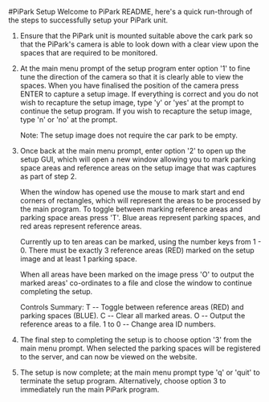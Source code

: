 #PiPark Setup
Welcome to PiPark README, here's a quick run-through of the steps to successfully
setup your PiPark unit.

  1. Ensure that the PiPark unit is mounted suitable above the cark park so that
     the PiPark's camera is able to look down with a clear view upon the spaces
     that are required to be monitored.

  2. At the main menu prompt of the setup program enter option '1' to fine tune
     the direction of the camera so that it is clearly able to view the spaces.
     When you have finalised the position of the camera press ENTER to capture a
     setup image. If everything is correct and you do not wish to recapture the
     setup image, type 'y' or 'yes' at the prompt to continue the setup program.
     If you wish to recapture the setup image, type 'n' or 'no' at the prompt.
     
     Note: The setup image does not require the car park to be empty.

  3. Once back at the main menu prompt, enter option '2' to open up the setup
     GUI, which will open a new window allowing you to mark parking space areas
     and reference areas on the setup image that was captures as part of step 2.
     
     When the window has opened use the mouse to mark start and end corners of
     rectangles, which will represent the areas to be processed by the main
     program. To toggle between marking reference areas and parking space areas
     press 'T'. Blue areas represent parking spaces, and red areas represent
     reference areas.
     
     Currently up to ten areas can be marked, using the number keys from 1 - 0.
     There must be exactly 3 reference areas (RED) marked on the setup image
     and at least 1 parking space.
     
     When all areas have been marked on the image press 'O' to output the marked
     areas' co-ordinates to a file and close the window to continue completing
     the setup.
     
     Controls Summary:
       T -- Toggle between reference areas (RED) and parking spaces (BLUE).
       C -- Clear all marked areas.
       O -- Output the reference areas to a file.
       1 to 0 -- Change area ID numbers.

  4. The final step to completing the setup is to choose option '3' from the 
     main menu prompt. When selected the parking spaces will be registered to
     the server, and can now be viewed on the website.

  5. The setup is now complete; at the main menu prompt type 'q' or 'quit' to
     terminate the setup program. Alternatively, choose option 3 to immediately
     run the main PiPark program.